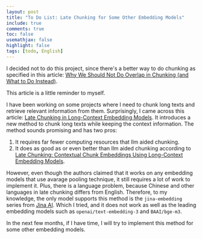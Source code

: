 ```yaml
---
layout: post
title: "To Do List: Late Chunking for Some Other Embedding Models"
include: true
comments: true
toc: false
usemathjax: false
highlight: false
tags: [todo, English]
---
```

<div class="emphasis-box" markdown="1">

I decided not to do this project, since there's a better way to do chunking as specified in this article: [Why We Should Not Do Overlap in Chunking (and What to Do Instead)](https://www.zheqiaoc.com/2025/03/07/why-not-overlap).

</div>
This article is a little reminder to myself.

I have been working on some projects where I need to chunk long texts and retrieve relevant information from them. Surprisingly, I came across this article: [Late Chunking in Long-Context Embedding Models](https://jina.ai/news/late-chunking-in-long-context-embedding-models/). It introduces a new method to chunk long texts while keeping the context information. The method sounds promising and has two pros:

1. It requires far fewer computing resources that llm aided chunking.
2. It does as good as or even better than llm aided chunking according to [Late Chunking: Contextual Chunk Embeddings Using Long-Context Embedding Models](https://arxiv.org/abs/2409.04701).

However, even though the authors claimed that it works on any embedding models that use avarage pooling technique, it still requires a lot of work to implement it. Plus, there is a language problem, because Chinese and other languages in late chunking differs from English. Therefore, to my knowledge, the only model supports this method is the `jina-embedding` series from [Jina AI](https://jina.ai/). Which I tried, and it does not work as well as the leading embedding models such as `openai/text-embedding-3` and `BAAI/bge-m3`.

In the next few months, if I have time, I will try to implement this method for some other embedding models.








